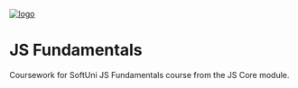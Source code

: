 [![logo](http://innovationstarterbox.bg/wp-content/uploads/2016/05/Softuni_logo_trasparent.png)](http://softuni.org)
# JS Fundamentals
Coursework for SoftUni JS Fundamentals course from the JS Core module.
